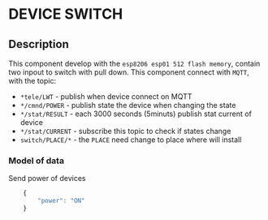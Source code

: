 # DEVICE SWITCH

## Description 
This component develop with the `esp8206 esp01 512 flash memory`, contain two inpout to switch with pull down.
This component connect with `MQTT`, with the topic:
 - `*tele/LWT` - publish  when device connect on MQTT
 - `*/cmnd/POWER` - publish state the device when changing the state
 - `*/stat/RESULT` - each 3000 seconds (5minuts) publish stat current of device
 - `*/stat/CURRENT` - subscribe this topic to check if states change
 - `switch/PLACE/*` - the `PLACE` need change to place where will install  

### Model of data
Send power of devices
```javascript
    {
        "power": "ON"
    }
```